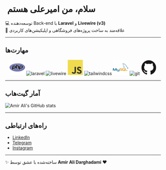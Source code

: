 # ​ سلام، من امیرعلی هستم  

💻 توسعه‌دهنده Back-end با **Laravel** و **Livewire (v3)**  
🚀 علاقه‌مند به ساخت پروژه‌های فروشگاهی و اپلیکیشن‌های کاربردی  

---

##  مهارت‌ها

<p align="center">
  <!-- PHP -->
  <img src="https://raw.githubusercontent.com/devicons/devicon/master/icons/php/php-original.svg" alt="php" width="50" height="50"/>
  <!-- Laravel (لوگوی قرمز اصلی) -->
  <img src="https://upload.wikimedia.org/wikipedia/commons/9/9a/Laravel.svg" alt="laravel" width="50" height="50"/>
  <!-- Livewire شفاف -->
  <img src="https://laravel-livewire.com/img/twitter.png" alt="livewire" width="50" height="50"/>
  <!-- JavaScript -->
  <img src="https://raw.githubusercontent.com/devicons/devicon/master/icons/javascript/javascript-original.svg" alt="javascript" width="50" height="50"/>
  <!-- Tailwind CSS -->
  <img src="https://www.vectorlogo.zone/logos/tailwindcss/tailwindcss-icon.svg" alt="tailwindcss" width="50" height="50"/>
  <!-- MySQL -->
  <img src="https://raw.githubusercontent.com/devicons/devicon/master/icons/mysql/mysql-original-wordmark.svg" alt="mysql" width="50" height="50"/>
  <!-- Git -->
  <img src="https://www.vectorlogo.zone/logos/git-scm/git-scm-icon.svg" alt="git" width="50" height="50"/>
  <!-- GitHub -->
  <img src="https://raw.githubusercontent.com/devicons/devicon/master/icons/github/github-original.svg" alt="github" width="50" height="50"/>
</p>

---

##  آمار گیت‌هاب

![Amir Ali's GitHub stats](https://github-readme-stats.vercel.app/api?username=amiralidarghadami&show_icons=true&theme=radical)  

---

##  راه‌های ارتباطی

- [LinkedIn](#)  
- [Telegram](#)  
- [Instagram](#)  

---

✨ ساخته‌شده با عشق توسط **Amir Ali Darghadami** ❤️
